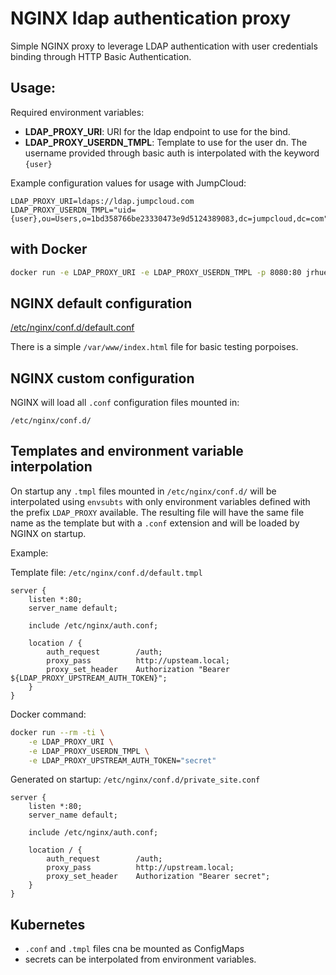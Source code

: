 # NGINX ldap authentication proxy

Simple NGINX proxy to leverage LDAP authentication with user credentials binding 
through HTTP Basic Authentication.

## Usage:

Required environment variables:

* **LDAP_PROXY_URI**: URI for the ldap endpoint to use for the bind.
* **LDAP_PROXY_USERDN_TMPL**: Template to use for the user dn. The username provided 
  through basic auth is interpolated with the keyword `{user}` 

Example configuration values for usage with JumpCloud:

```
LDAP_PROXY_URI=ldaps://ldap.jumpcloud.com
LDAP_PROXY_USERDN_TMPL="uid={user},ou=Users,o=1bd358766be23330473e9d5124389083,dc=jumpcloud,dc=com"
```
## with Docker

```bash
docker run -e LDAP_PROXY_URI -e LDAP_PROXY_USERDN_TMPL -p 8080:80 jrhuerta/nginx-ldap-proxy
```

## NGINX default configuration

[/etc/nginx/conf.d/default.conf](/etc/nginx/conf.d/default.conf)

There is a simple `/var/www/index.html` file for basic testing porpoises.

## NGINX custom configuration

NGINX will load all `.conf` configuration files mounted in:
```
/etc/nginx/conf.d/
```

## Templates and environment variable interpolation

On startup any `.tmpl` files mounted in `/etc/nginx/conf.d/` will be interpolated 
using `envsubts` with only environment variables defined with the prefix `LDAP_PROXY` 
available. The resulting file will have the same file name as the template but with a 
`.conf` extension and will be loaded by NGINX on startup.

Example:

Template file:
`/etc/nginx/conf.d/default.tmpl`
```
server {
    listen *:80;
    server_name default;

    include /etc/nginx/auth.conf;

    location / {
        auth_request        /auth;
        proxy_pass          http://upsteam.local;
        proxy_set_header    Authorization "Bearer ${LDAP_PROXY_UPSTREAM_AUTH_TOKEN}";
    }
}
```

Docker command:
```bash
docker run --rm -ti \
    -e LDAP_PROXY_URI \
    -e LDAP_PROXY_USERDN_TMPL \
    -e LDAP_PROXY_UPSTREAM_AUTH_TOKEN="secret"
```

Generated on startup:
`/etc/nginx/conf.d/private_site.conf`
```
server {
    listen *:80;
    server_name default;

    include /etc/nginx/auth.conf;

    location / {
        auth_request        /auth;
        proxy_pass          http://upstream.local;
        proxy_set_header    Authorization "Bearer secret";
    }
}
```

## Kubernetes

* `.conf` and `.tmpl` files cna be mounted as ConfigMaps
* secrets can be interpolated from environment variables.

